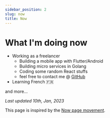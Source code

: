 ```yaml
---
sidebar_position: 2
slug: now
title: Now
---
```


# What I'm doing now

* Working as a freelancer
  * Building a mobile app with Flutter/Android
  * Building micro services in Golang
  * Coding some random React stuffs
  * feel free to contact me @ [GitHub](https://github.com/ymdarake/ymdarake.github.io/issues/new)
* Learning French 🇫🇷

and more...

_Last updated 10th, Jan, 2023_

This page is inspired by the <a href="https://nownownow.com/about" target="_blank" rel="noindex nofollow noopener">Now page movement</a>.
